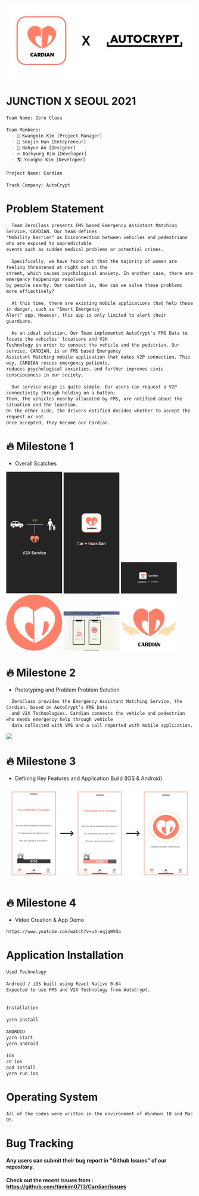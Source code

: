 
<p align="center">
  <img src = "https://github.com/timkim0713/Cardian/blob/master/images/autocryptXcardinal.jpeg" width="auto">
</p>

# JUNCTION X SEOUL 2021
```
Team Name: Zero Class

Team Members: 
  - 🤰 Kwangmin Kim [Project Manager]
  - 🐳 Seojin Han [Entepreneur]
  - 🦄 Nahyun An [Designer]
  - 🔥 Daekyung Kim [Developer]
  - 🌎 Youngho Kim [Developer]
  
Project Name: Cardian

Track Company: AutoCrypt
```

# Problem Statement
```
  Team ZeroClass presents FMS based Emergency Assistant Matching Service, CARDIAN. Our team defines 
"Mobility Barrier" as Disconnection between vehicles and pedestrians who are exposed to unpredictable 
events such as sudden medical problems or potential crimes.

  Specifically, we have found out that the majority of women are feeling threatened at night out in the 
street, which causes psychological anxiety. In another case, there are emergency happenings resolved 
by people nearby. Our question is, How can we solve these problems more effiectively?

  At this time, there are existing mobile applications that help those in danger, such as "Smart Emergency
Alert" app. However, this app is only limited to alert their guardians.
 
  As an ideal solution, Our Team implemented AutoCrypt's FMS Data to locate the vehicles' locations and V2X
Technology in order to connect the vehicle and the pedstrian. Our service, CARDIAN, is an FMS based Emergency
Assistant Matching mobile application that makes V2P connection. This way, CARDIAN recues emergency patients,
reduces psychological anxieties, and further improves civic consciousness in our society.

  Our service usage is quite simple. Our users can request a V2P connectivity through holding on a button; 
Then, The vehicles nearby allocated by FMS, are notified about the situation and the loaction. 
On the other side, the drivers notified decides whether to accept the request or not.
Once accepted, they become our Cardian. 
```

# 🔥 Milestone 1 

  - Overall Scatches


<img src = "https://github.com/timkim0713/Cardian/blob/master/images/KakaoTalk_Photo_2021-05-23-13-57-05-1.jpeg" width="150px">    <img src = "https://github.com/timkim0713/Cardian/blob/master/images/KakaoTalk_Photo_2021-05-23-13-57-05-2.jpeg" width="150px">    <img src = "https://github.com/timkim0713/Cardian/blob/master/images/KakaoTalk_Photo_2021-05-23-13-57-05-3.jpeg" width="150px">   <img src = "https://github.com/timkim0713/Cardian/blob/master/images/KakaoTalk_Photo_2021-05-23-13-57-05-4.png" width="150px">   <img src = "https://github.com/timkim0713/Cardian/blob/master/images/KakaoTalk_Photo_2021-05-23-13-57-05-5.jpeg" width="150px">   <img src = "https://github.com/timkim0713/Cardian/blob/master/images/KakaoTalk_Photo_2021-05-23-13-57-05-6.png" width="150px">

# 🔥 Milestone 2

  - Prototyping and Problem Problem Solution
```
  ZeroClass provides the Emergency Assistant Matching Service, the Cardian, based on AutoCrypt’s FMS Data 
  and V2X Technologies. Cardian connects the vehicle and pedestrian who needs emergency help through vehicle 
  data collected with VMS and a call reported with mobile application.
```
<img src = "https://github.com/timkim0713/Cardian/blob/master/images/스크린샷 2021-05-23 오후 2.22.20.png" width="auto">

# 🔥 Milestone 3
  - Defining Key Features and Application Build (IOS & Android)
  
<img src = "https://github.com/timkim0713/Cardian/blob/master/images/app_features.jpeg" width="auto">

# 🔥 Milestone 4
  - Video Creation & App Demo
```
https://www.youtube.com/watch?v=u4-eqjqWVGo
```
# Application Installation
```
Used Technology

Android / iOS built using React Native 0.64
Expected to use FMS and V2X Technology from AutoCrypt.


Installation

yarn install

ANDROID
yarn start
yarn android

IOS
cd ios
pod install
yarn run ios
```
# Operating System
```
All of the codes were written in the environment of Windows 10 and Mac OS.
```

# Bug Tracking

#### Any users can submit their bug report in "Github Issues" of our repository. 
#### Check out the recent issues from : https://github.com/timkim0713/Cardian/issues
